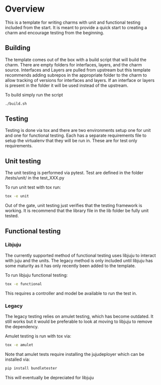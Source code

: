 # Overview
This is a template for writing charms with unit and functional testing included
from the start. It is meant to provide a quick start to creating a charm and
encourage testing from the beginning.

## Building
The template comes out of the box with a build script that will build the charm.
There are empty folders for interfaces, layers, and the charm source. Interfaces
and Layers are pulled from upstream but this template recommends adding subrepos
in the appropriate folder to the charm to allow tracking of versions for
interfaces and layers. If an interface or layers is present in the folder it
will be used instead of the upstream.

To build simply run the script
```bash
./build.sh
```

## Testing
Testing is done via tox and there are two environments setup one for unit and
one for functional testing. Each has a separate requirements file to setup the
virtualenv that they will be run in. These are for test only requirements.

## Unit testing
The unit testing is performed via pytest. Test are defined in the folder
/tests/unit/ in the test_XXX.py

To run unit test with tox run:
```bash
tox -e unit
```

Out of the gate, unit testing just verifies that the testing framework is
working. It is recommend that the library file in the lib folder be fully unit
tested.

## Functional testing

### Libjuju
The currently supported method of functional testing uses libjuju to interact
with juju and the units. The legacy method is only included until libjuju has
some maturity as it has only recently been added to the template.

To run libjuju functional testing:
```bash
tox -e functional
```
This requires a controller and model be available to run the test in.

### Legacy
The legacy testing relies on amulet testing, which has become outdated. It still
works but it would be preferable to look at moving to libjuju to remove the
dependency.

Amulet testing is run with tox via:
```bash
tox -e amulet
```

Note that amulet tests require installing the jujudeployer which can be
installed via:
```bash
pip install bundletester
```
This will eventually be depreciated for libjuju
